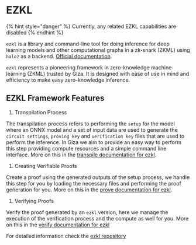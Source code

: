 # EZKL

{% hint style="danger" %}
Currently, any related EZKL capabilities are disabled
{% endhint %}

`ezkl` is a library and command-line tool for doing inference for deep learning models and other computational graphs in a zk-snark (ZKML) using `halo2` as a backend. [Official documentation](https://docs.ezkl.xyz/).

`ezkl` represents a pioneering framework in zero-knowledge machine learning (ZKML) trusted by Giza. It is designed with ease of use in mind and efficiency to make easy zero-knowledge inference.

## EZKL Framework Features

1. Transpilation Process

The transpilation process refers to performing the `setup` for the model where an ONNX model and a set of input data are used to generate the `circuit settings`, `proving key` and `verification key` files that are used to perform the inference. In Giza we aim to provide an easy way to perform this step providing compute resources and a simple command line interface. More on this in the [transpile documentation for ezkl](transpile.md).

1. Creating Verifiable Proofs

Create a proof using the generated outputs of the setup process, we handle this step for you by loading the necessary files and performing the proof generation for you. More on this in the [prove documentation for ezkl](prove.md).

1. Verifying Proofs

Verify the proof generated by an `ezkl` version, here we manage the execution of the verification process and the compute as well for you. More on this in the [verify documentation for ezkl](verify.md)

For detailed information check the [ezkl repository](https://github.com/zkonduit/ezkl)
